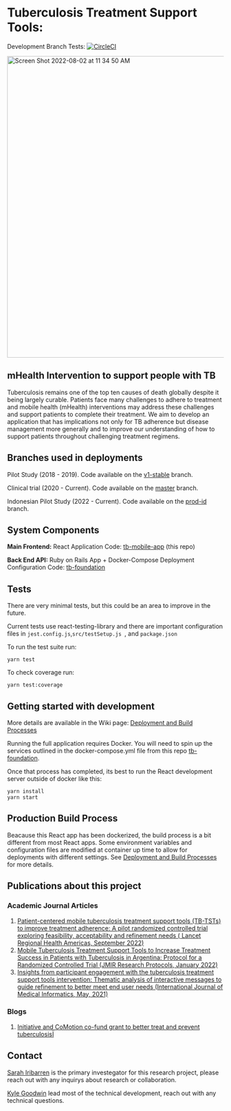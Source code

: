 # Tuberculosis Treatment Support Tools:
Development Branch Tests: [![CircleCI](https://circleci.com/gh/uwcirg/tb-mobile-app/tree/develop.svg?style=svg)](https://circleci.com/gh/uwcirg/tb-mobile-app/tree/develop)

<img width="700px" alt="Screen Shot 2022-08-02 at 11 34 50 AM" src="https://user-images.githubusercontent.com/10137989/182414444-2bd00346-104f-469d-ad5a-4769aacc695b.png">


##  mHealth Intervention to support people with TB
Tuberculosis remains one of the top ten causes of death globally despite it being largely curable. Patients face many challenges to adhere to treatment and mobile health (mHealth) interventions may address these challenges and support patients to complete their treatment. We aim to develop an application that has implications not only for TB adherence but disease management more generally and to improve our understanding of how to support patients throughout challenging treatment regimens.

## Branches used in deployments 
Pilot Study (2018 - 2019). Code available on the [v1-stable]([https://github.com/uwcirg/tb-mobile-app/tree/v1-stable](https://github.com/uwcirg/tb-mobile-app/tree/v1-stable)) branch.

Clinical trial (2020 - Current). Code available on the [master]([https://github.com/uwcirg/tb-mobile-app/tree/v1-stable](https://github.com/uwcirg/tb-mobile-app/tree/master)) branch.

Indonesian Pilot Study (2022 - Current). Code available on the [prod-id]([https://github.com/uwcirg/tb-mobile-app/tree/v1-stable](https://github.com/uwcirg/tb-mobile-app/tree/prod-id)) branch.


## System Components 
 
**Main Frontend:**
React Application
Code: [tb-mobile-app](https://github.com/uwcirg/tb-mobile-app) (this repo)
 
**Back End API:** 
Ruby on Rails App + Docker-Compose Deployment Configuration
Code: [tb-foundation](https://github.com/uwcirg/tb-foundation)


## Tests

There are very minimal tests, but this could be an area to improve in the future.

Current tests use react-testing-library and there are important configuration files in `jest.config.js`,`src/testSetup.js `, and `package.json`

To run the test suite run:
```
yarn test
```

To check coverage run:
```
yarn test:coverage
```


## Getting started with development

More details are available in the Wiki page: [Deployment and Build Processes](https://github.com/uwcirg/tb-mobile-app/wiki/Deployment-and-Build-Processes)

Running the full application requires Docker. You will need to spin up the services outlined in the docker-compose.yml file from this repo [tb-foundation](https://github.com/uwcirg/tb-foundation).

Once that process has completed, its best to run the React development server outside of docker like this:

```
yarn install
yarn start
```

## Production Build Process

Beacause this React app has been dockerized, the build process is a bit different from most React apps. Some environment variables and configuration files are modified at container up time to allow for deployments with different settings. See [Deployment and Build Processes](https://github.com/uwcirg/tb-mobile-app/wiki/Deployment-and-Build-Processes) for more details.

## Publications about this project

### Academic Journal Articles

1. [Patient-centered mobile tuberculosis treatment support tools (TB-TSTs) to improve treatment adherence: A pilot randomized controlled trial exploring feasibility, acceptability and refinement needs ( Lancet Regional Health Americas, September 2022)](https://www.sciencedirect.com/science/article/pii/S2667193X22001089?via%3Dihub)
2. [Mobile Tuberculosis Treatment Support Tools to Increase Treatment Success in Patients with Tuberculosis in Argentina: Protocol for a Randomized Controlled Trial (JMIR Research Protocols, January 2022)](https://www.researchprotocols.org/2021/6/e28094)
3. [Insights from participant engagement with the tuberculosis treatment support tools intervention: Thematic analysis of interactive messages to guide refinement to better meet end user needs (International Journal of Medical Informatics, May, 2021)](https://www.sciencedirect.com/science/article/abs/pii/S1386505621000472?via%3Dihub)

### Blogs

1. [Initiative and CoMotion co-fund grant to better treat and prevent tuberculosisÏ](https://www.washington.edu/populationhealth/2021/06/22/initiative-and-comotion-co-fund-grant-to-better-treat-and-prevent-tuberculosis/)

## Contact

[Sarah Iribarren](https://nursing.uw.edu/person/sarah-iribarren-phd-rn/) is the primary investegator for this research project, please reach out with any inquirys about research or collaboration. 

[Kyle Goodwin](https://github.com/kylegoodwin) lead most of the technical development, reach out with any technical questions.
